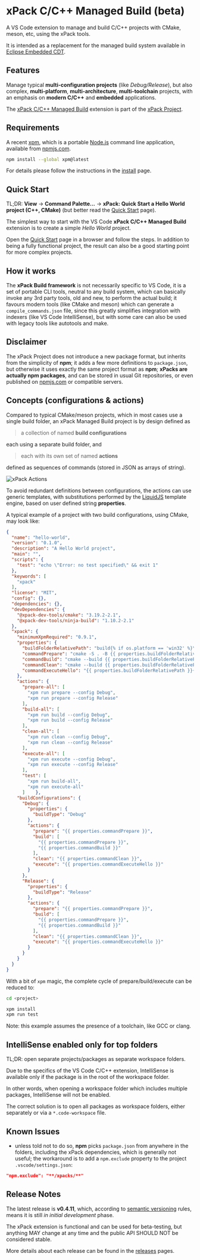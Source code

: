 # xPack C/C++ Managed Build (beta)

A VS Code extension to manage and build C/C++ projects with CMake, meson, etc, using the xPack tools.

It is intended as a replacement for the managed build system available
in [Eclipse Embedded CDT](https://projects.eclipse.org/projects/iot.embed-cdt/).

## Features

Manage typical **multi-configuration projects** (like _Debug/Release_), but
also complex, **multi-platform**, **multi-architecture**, **multi-toolchain**
projects, with an emphasis on **modern C/C++** and **embedded** applications.

The [xPack C/C++ Managed Build](https://marketplace.visualstudio.com/items?itemName=ilg-vscode.xpack)
extension is part of the [xPack Project](https://github.com/xpack).

## Requirements

A recent [xpm](https://xpack.github.io/xpm/),
which is a portable [Node.js](https://nodejs.org/) command line application,
available from [npmjs.com](https://www.npmjs.com/package/xpm).

```sh
npm install --global xpm@latest
```

For details please follow the instructions in the
[install](https://xpack.github.io/install/) page.

## Quick Start

TL;DR: **View** → **Command Palette...** →
**xPack: Quick Start a Hello World project (C++, CMake)**
(but better read the
[Quick Start](https://xpack.github.io/vscode/quick-start/) page).

The simplest way to start with the VS Code **xPack C/C++ Managed Build**
extension is to create a simple _Hello World_ project.

Open the
[Quick Start](https://xpack.github.io/vscode/quick-start/)
page in a browser and follow the steps. In addition to being
a fully functional project, the result can also be a good
starting point for more complex projects.

## How it works

The **xPack Build framework** is not necessarily specific to VS Code,
it is a set of portable CLI tools,
neutral to any build system,
which can basically
invoke any 3rd party tools, old and new, to perform the actual build;
it favours modern tools
(like CMake and meson) which can
generate a `compile_commands.json` file, since this
greatly simplifies integration with indexers (like VS Code IntelliSense),
but with some care can also be used with legacy tools
like autotools and make.

## Disclaimer

The xPack Project does not introduce a new package format, but
inherits from the simplicity of **npm**; it adds a few more definitions
to `package.json`, but otherwise it uses exactly the same project
format as **npm**; **xPacks are actually npm packages**, and can be
stored in usual Git repositories, or even published on
[npmjs.com](https://www.npmjs.com/search?q=xpack)
or compatible servers.

## Concepts (configurations & actions)

Compared to typical CMake/meson projects, which in most cases use a
single build folder, an xPack Managed Build project is
by design defined as

> a collection of named **build configurations**

each using a separate build folder, and

> each with its own set of named **actions**

defined as sequences of commands (stored in JSON as
arrays of string).

![xPack Actions](assets/docs-images/xpack-actions.png)

To avoid redundant definitions between configurations,
the actions can use generic templates, with substitutions performed by the
[LiquidJS](https://liquidjs.com) template engine, based on
user defined string **properties**.

A typical example of a project with two build configurations,
using CMake, may look like:

```json
{
  "name": "hello-world",
  "version": "0.1.0",
  "description": "A Hello World project",
  "main": "",
  "scripts": {
    "test": "echo \"Error: no test specified\" && exit 1"
  },
  "keywords": [
    "xpack"
  ],
  "license": "MIT",
  "config": {},
  "dependencies": {},
  "devDependencies": {
    "@xpack-dev-tools/cmake": "3.19.2-2.1",
    "@xpack-dev-tools/ninja-build": "1.10.2-2.1"
  },
  "xpack": {
    "minimumXpmRequired": "0.9.1",
    "properties": {
      "buildFolderRelativePath": "build{% if os.platform == 'win32' %}\\{% else %}/{% endif %}{{ configuration.name | downcase }}",
      "commandPrepare": "cmake -S . -B {{ properties.buildFolderRelativePath }} -G Ninja -D CMAKE_BUILD_TYPE={{ properties.buildType }} -D CMAKE_EXPORT_COMPILE_COMMANDS=ON",
      "commandBuild": "cmake --build {{ properties.buildFolderRelativePath }}",
      "commandClean": "cmake --build {{ properties.buildFolderRelativePath }} --target clean",
      "commandExecuteHello": "{{ properties.buildFolderRelativePath }}{% if os.platform == 'win32' %}\\{% else %}/{% endif %}hello-world"
    },
    "actions": {
      "prepare-all": [
        "xpm run prepare --config Debug",
        "xpm run prepare --config Release"
      ],
      "build-all": [
        "xpm run build --config Debug",
        "xpm run build --config Release"
      ],
      "clean-all": [
        "xpm run clean --config Debug",
        "xpm run clean --config Release"
      ],
      "execute-all": [
        "xpm run execute --config Debug",
        "xpm run execute --config Release"
      ],
      "test": [
        "xpm run build-all",
        "xpm run execute-all"
      ]    },
    "buildConfigurations": {
      "Debug": {
        "properties": {
          "buildType": "Debug"
        },
        "actions": {
          "prepare": "{{ properties.commandPrepare }}",
          "build": [
            "{{ properties.commandPrepare }}",
            "{{ properties.commandBuild }}"
          ],
          "clean": "{{ properties.commandClean }}",
          "execute": "{{ properties.commandExecuteHello }}"
        }
      },
      "Release": {
        "properties": {
          "buildType": "Release"
        },
        "actions": {
          "prepare": "{{ properties.commandPrepare }}",
          "build": [
            "{{ properties.commandPrepare }}",
            "{{ properties.commandBuild }}"
          ],
          "clean": "{{ properties.commandClean }}",
          "execute": "{{ properties.commandExecuteHello }}"
        }
      }
    }
  }
}
```

With a bit of `xpm` magic, the complete cycle of prepare/build/execute
can be reduced to:

```bash
cd <project>

xpm install
xpm run test
```

Note: this example assumes the presence of a toolchain, like GCC or clang.

## IntelliSense enabled only for top folders

TL;DR: open separate projects/packages as separate workspace folders.

Due to the specifics of the VS Code C/C++ extension, IntelliSense is
available only if the package is in the root of the workspace folder.

In other words, when opening a workspace folder which includes multiple
packages, IntelliSense will not be enabled.

The correct solution is to open all packages as workspace folders, either
separately or via a `*.code-workspace` file.

## Known Issues

- unless told not to do so, **npm** picks `package.json` from anywhere in
  the folders, including the xPack dependencies, which is generally
  not useful; the workaround is to add a `npm.exclude` property to the
  project `.vscode/settings.json`:

```json
"npm.exclude": "**/xpacks/**"
```

## Release Notes

The latest release is **v0.4.11**, which,
according to [semantic versioning](https://semver.org) rules,
means it is still _in initial development_ phase.

The xPack extension is functional and can be used for beta-testing,
but anything MAY
change at any time and the public API SHOULD NOT be considered stable.

More details about each release can be found in the
[releases](https://xpack.github.io/vscode/releases/) pages.
